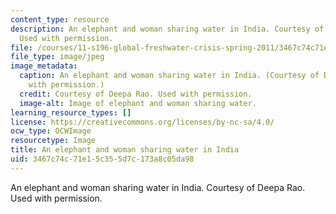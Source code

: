 ```yaml
---
content_type: resource
description: An elephant and woman sharing water in India. Courtesy of Deepa Rao.
  Used with permission.
file: /courses/11-s196-global-freshwater-crisis-spring-2011/3467c74c71e15c355d7c173a8c05da98_11-s196s11-th.jpg
file_type: image/jpeg
image_metadata:
  caption: An elephant and woman sharing water in India. (Courtesy of Deepa Rao. Used
    with permission.)
  credit: Courtesy of Deepa Rao. Used with permission.
  image-alt: Image of elephant and woman sharing water.
learning_resource_types: []
license: https://creativecommons.org/licenses/by-nc-sa/4.0/
ocw_type: OCWImage
resourcetype: Image
title: An elephant and woman sharing water in India
uid: 3467c74c-71e1-5c35-5d7c-173a8c05da98
---
```

An elephant and woman sharing water in India. Courtesy of Deepa Rao. Used with permission.